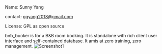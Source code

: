 Name: Sunny Yang 

contact: ggyang2018@gmail.com

License: GPL as open source 

bnb_booker is for a B&B room booking. It is standalone with rich client user interface and self-contained database. It amis at zero training, zero management.
![Screenshot1](https://github.com/user-attachments/assets/747e71fd-3383-4299-b921-3505a2fd96bc)
